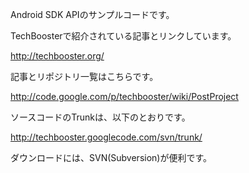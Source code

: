 Android SDK APIのサンプルコードです。

TechBoosterで紹介されている記事とリンクしています。

http://techbooster.org/


記事とリポジトリ一覧はこちらです。

http://code.google.com/p/techbooster/wiki/PostProject

ソースコードのTrunkは、以下のとおりです。

http://techbooster.googlecode.com/svn/trunk/

ダウンロードには、SVN(Subversion)が便利です。